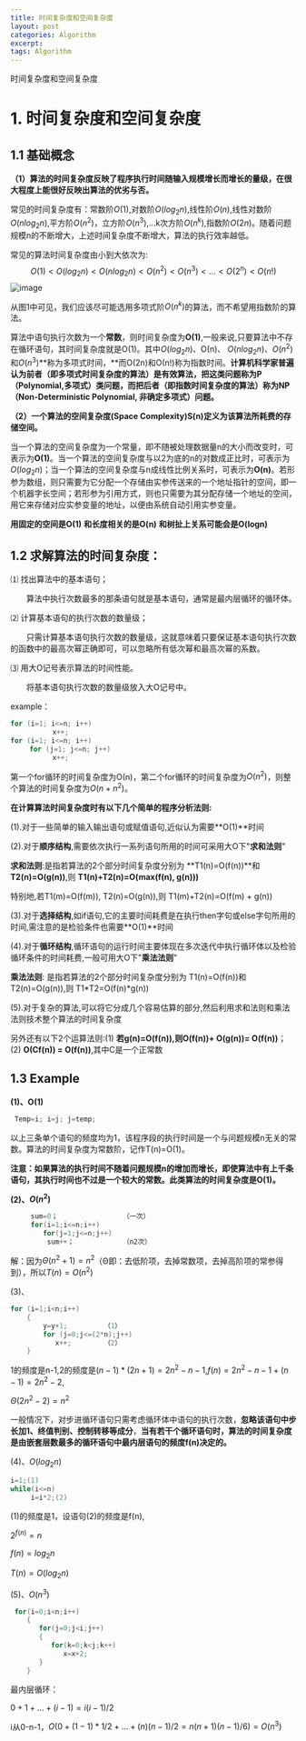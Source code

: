 ```yaml
---
title: 时间复杂度和空间复杂度
layout: post
categories: Algorithm
excerpt: 
tags: Algorithm
---
```


时间复杂度和空间复杂度

# 1. 时间复杂度和空间复杂度

## 1.1 基础概念

**（1）算法的时间复杂度反映了程序执行时间随输入规模增长而增长的量级，在很大程度上能很好反映出算法的优劣与否。**

常见的时间复杂度有：常数阶$O(1)$,对数阶$O(log_2n)$,线性阶$O(n)$,线性对数阶$O(nlog_2n)$,平方阶$O(n^2)$，立方阶$O(n^3)$,...k次方阶$O(n^k)$,指数阶$O(2n)$。随着问题规模n的不断增大，上述时间复杂度不断增大，算法的执行效率越低。

常见的算法时间复杂度由小到大依次为:
$$
O(1)<O(log_2 n)<O(nlog_2 n)<O(n^2)<O(n^3)<...<O(2^n)<O(n!)
$$
![image](/https://github.com/ZZYuting/ZZYuting.github.io/_posts/1.png)

从图1中可见，我们应该尽可能选用多项式阶$O(n^k)$的算法，而不希望用指数阶的算法。

算法中语句执行次数为一个**常数**，则时间复杂度为**O(1)**,一般来说,只要算法中不存在循环语句，其时间复杂度就是Ο(1)。其中$O(log_2n)$、Ο(n)、 $O(nlog_2 n)$、$O(n^2)$和$O(n^3)$**称为多项式时间，**而Ο(2n)和Ο(n!)称为指数时间。**计算机科学家普遍认为前者（即多项式时间复杂度的算法）是有效算法，把这类问题称为P（Polynomial,多项式）类问题，而把后者（即指数时间复杂度的算法）称为NP（Non-Deterministic Polynomial, 非确定多项式）问题。**

**（2）一个算法的空间复杂度(Space Complexity)S(n)定义为该算法所耗费的存储空间。**

当一个算法的空间复杂度为一个常量，即不随被处理数据量n的大小而改变时，可表示为**O(1)**。当一个算法的空间复杂度与以2为底的n的对数成正比时，可表示为$O(log_2n)$；当一个算法的空间复杂度与n成线性比例关系时，可表示为**O(n)**。若形参为数组，则只需要为它分配一个存储由实参传送来的一个地址指针的空间，即一个机器字长空间；若形参为引用方式，则也只需要为其分配存储一个地址的空间，用它来存储对应实参变量的地址，以便由系统自动引用实参变量。

**用固定的空间是O(1)**
**和长度相关的是O(n)**
**和树扯上关系可能会是O(logn)**

## **1.2 求解算法的时间复杂度：**

⑴ 找出算法中的基本语句；

　　算法中执行次数最多的那条语句就是基本语句，通常是最内层循环的循环体。

⑵ 计算基本语句的执行次数的数量级；

　　只需计算基本语句执行次数的数量级，这就意味着只要保证基本语句执行次数的函数中的最高次幂正确即可，可以忽略所有低次幂和最高次幂的系数。

⑶ 用大Ο记号表示算法的时间性能。

　　将基本语句执行次数的数量级放入大Ο记号中。

example：

```c
for (i=1; i<=n; i++)
　　       x++;
for (i=1; i<=n; i++)
　   for (j=1; j<=n; j++)
　　       x++;
```

第一个for循环的时间复杂度为Ο(n)，第二个for循环的时间复杂度为$O(n^2)$，则整个算法的时间复杂度为$O(n+n^2)$。

**在计算算法时间复杂度时有以下几个简单的程序分析法则:**

(1).对于一些简单的输入输出语句或赋值语句,近似认为需要**O(1)**时间

(2).对于**顺序结构**,需要依次执行一系列语句所用的时间可采用大O下"**求和法则**"

**求和法则**:是指若算法的2个部分时间复杂度分别为 **T1(n)=O(f(n))**和 **T2(n)=O(g(n))**,则 **T1(n)+T2(n)=O(max(f(n), g(n)))**

特别地,若T1(m)=O(f(m)), T2(n)=O(g(n)),则 T1(m)+T2(n)=O(f(m) + g(n))

(3).对于**选择结构**,如if语句,它的主要时间耗费是在执行then字句或else字句所用的时间,需注意的是检验条件也需要**O(1)**时间

(4).对于**循环结构**,循环语句的运行时间主要体现在多次迭代中执行循环体以及检验循环条件的时间耗费,一般可用大O下"**乘法法则**"

**乘法法则**: 是指若算法的2个部分时间复杂度分别为 T1(n)=O(f(n))和 T2(n)=O(g(n)),则 T1\*T2=O(f(n)\*g(n))

(5).对于复杂的算法,可以将它分成几个容易估算的部分,然后利用求和法则和乘法法则技术整个算法的时间复杂度

另外还有以下2个运算法则:(1) **若g(n)=O(f(n)),则O(f(n))+ O(g(n))= O(f(n))**；(2) **O(Cf(n)) = O(f(n))**,其中C是一个正常数

## 1.3 Example

**(1)、O(1)**

```c
 Temp=i; i=j; j=temp;   
```

以上三条单个语句的频度均为1，该程序段的执行时间是一个与问题规模n无关的常数。算法的时间复杂度为常数阶，记作T(n)=O(1)。

**注意：如果算法的执行时间不随着问题规模n的增加而增长，即使算法中有上千条语句，其执行时间也不过是一个较大的常数。此类算法的时间复杂度是O(1)。**

**(2)、$O(n^2)$**

```C
     sum=0；                （一次）
     for(i=1;i<=n;i++)     
        for(j=1;j<=n;j++) 
         sum++；            （n2次）
```

解：因为$Θ(n^2+1)=n^2$（Θ即：去低阶项，去掉常数项，去掉高阶项的常参得到），所以$T(n)=O(n^2)$

(3)、

```c
for (i=1;i<n;i++)
    { 
        y=y+1;         （1）  
        for (j=0;j<=(2*n);j++)    
           x++;        （2）      
    }     
```

1的频度是n-1,2的频度是$(n-1)*(2n+1)=2n^2-n-1$,$f(n)=2n^2-n-1+(n-1)=2n^2-2$,

$Θ(2n^2-2)=n^2$

一般情况下，对步进循环语句只需考虑循环体中语句的执行次数，**忽略该语句中步长加1、终值判别、控制转移等成分**，**当有若干个循环语句时，算法的时间复杂度是由嵌套层数最多的循环语句中最内层语句的频度f(n)决定的。**     

(4)、$O(log_2 n)$

```c
i=1;(1)
while(i<=n)
     i=i*2;(2)
```

(1)的频度是1，设语句(2)的频度是f(n),

$2^{f(n)}=n$

$f(n)=log_2n$

$T(n)=O(log_2 n)$

(5)、$O(n^3)$

```c
 for(i=0;i<n;i++)
    {  
       for(j=0;j<i;j++)  
       {
          for(k=0;k<j;k++)
             x=x+2;  
       }
    }
```

最内层循环：

$0+1+...+(i-1)=i(i-1)/2$

i从0-n-1，$O(0+(1-1)*1/2+...+(n)(n-1)/2=n(n+1)(n-1)/6)=O(n^3)$

